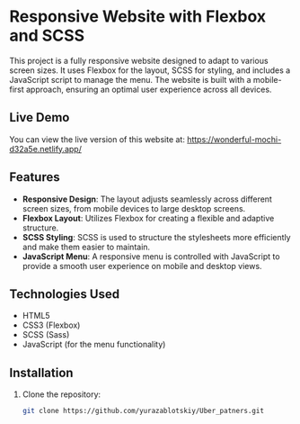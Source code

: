 # Responsive Website with Flexbox and SCSS

This project is a fully responsive website designed to adapt to various screen sizes. It uses Flexbox for the layout, SCSS for styling, and includes a JavaScript script to manage the menu. The website is built with a mobile-first approach, ensuring an optimal user experience across all devices.

## Live Demo
You can view the live version of this website at:
https://wonderful-mochi-d32a5e.netlify.app/

## Features

- **Responsive Design**: The layout adjusts seamlessly across different screen sizes, from mobile devices to large desktop screens.
- **Flexbox Layout**: Utilizes Flexbox for creating a flexible and adaptive structure.
- **SCSS Styling**: SCSS is used to structure the stylesheets more efficiently and make them easier to maintain.
- **JavaScript Menu**: A responsive menu is controlled with JavaScript to provide a smooth user experience on mobile and desktop views.

## Technologies Used

- HTML5
- CSS3 (Flexbox)
- SCSS (Sass)
- JavaScript (for the menu functionality)

## Installation

1. Clone the repository:
   ```bash
   git clone https://github.com/yurazablotskiy/Uber_patners.git
